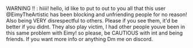 WARNING !! : hiiii! hello, id like to put to out to you all that this user @EimyTheArtistic has been blocking and unfriending people for no reason! Also being VERY disrespectful to others. Please if you see them, it'd be better if you didnt. They also play victim, I had other people youve been in this same problem with Eimy! so please, be CAUTIOUS with int and being friends. If you want more info or anything Dm me on discord.
